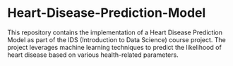 # Heart-Disease-Prediction-Model
This repository contains the implementation of a Heart Disease Prediction Model as part of the IDS (Introduction to Data Science) course project. The project leverages machine learning techniques to predict the likelihood of heart disease based on various health-related parameters.

